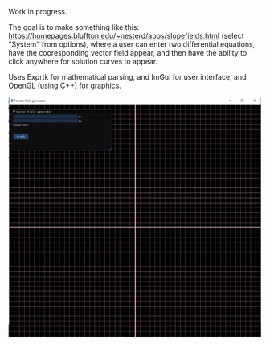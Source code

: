 
Work in progress.

The goal is to make something like this: https://homepages.bluffton.edu/~nesterd/apps/slopefields.html (select "System" from options), where a user can enter two differential equations, have the cooresponding vector field appear, and then have the ability to click anywhere for solution curves to appear. 

Uses Exprtk for mathematical parsing, and ImGui for user interface, and OpenGL (using C++) for graphics.

![alt text](basic_graph.png)

